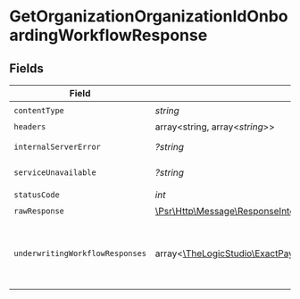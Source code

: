 # GetOrganizationOrganizationIdOnboardingWorkflowResponse


## Fields

| Field                                                                                                                                  | Type                                                                                                                                   | Required                                                                                                                               | Description                                                                                                                            |
| -------------------------------------------------------------------------------------------------------------------------------------- | -------------------------------------------------------------------------------------------------------------------------------------- | -------------------------------------------------------------------------------------------------------------------------------------- | -------------------------------------------------------------------------------------------------------------------------------------- |
| `contentType`                                                                                                                          | *string*                                                                                                                               | :heavy_check_mark:                                                                                                                     | N/A                                                                                                                                    |
| `headers`                                                                                                                              | array<string, array<*string*>>                                                                                                         | :heavy_minus_sign:                                                                                                                     | N/A                                                                                                                                    |
| `internalServerError`                                                                                                                  | *?string*                                                                                                                              | :heavy_minus_sign:                                                                                                                     | **Internal Server Error**<br/>                                                                                                         |
| `serviceUnavailable`                                                                                                                   | *?string*                                                                                                                              | :heavy_minus_sign:                                                                                                                     | **Service Unavailable**<br/>                                                                                                           |
| `statusCode`                                                                                                                           | *int*                                                                                                                                  | :heavy_check_mark:                                                                                                                     | N/A                                                                                                                                    |
| `rawResponse`                                                                                                                          | [\Psr\Http\Message\ResponseInterface](https://www.php-fig.org/psr/psr-7/#33-psrhttpmessageresponseinterface)                           | :heavy_minus_sign:                                                                                                                     | N/A                                                                                                                                    |
| `underwritingWorkflowResponses`                                                                                                        | array<[\TheLogicStudio\ExactPayments\Models\Shared\UnderwritingWorkflowResponse](../../models/shared/UnderwritingWorkflowResponse.md)> | :heavy_minus_sign:                                                                                                                     | List of the active underwriting workflows of the PayFac.                                                                               |